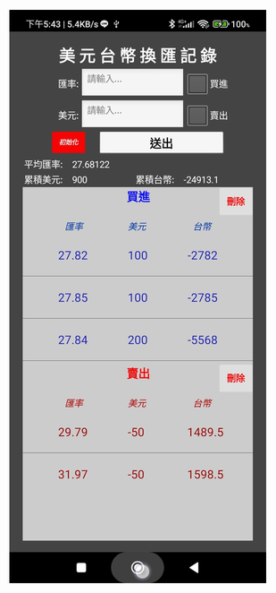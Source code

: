 ![image](https://github.com/t845270g/app-inventor2-exchange-rate/blob/9cd0694433ce2fd1fcfe3a4c0d73abbffd11e7a4/%E7%A8%8B%E5%BC%8F%E7%95%AB%E9%9D%A2.jpg)
